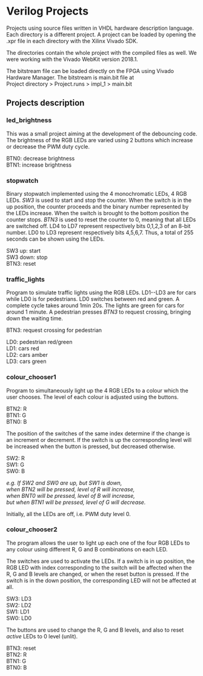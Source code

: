 # Verilog Projects

Projects using source files written in VHDL hardware description
language. Each directory is a different project. A project can be loaded
by opening the .xpr file in each directory with the Xilinx Vivado SDK.

The directories contain the whole project with the compiled files as well.
We were working with the Vivado WebKit version 2018.1.

The bitstream file can be loaded directly on the FPGA using Vivado Hardware
Manager. The bitstream is main.bit file at<br/>
Project directory > Project.runs > impl_1 > main.bit


## Projects description

### **led_brightness**

This was a small project aiming at the development of the debouncing code.
The brightness of the RGB LEDs are varied using 2 buttons which increase
or decrease the PWM duty cycle.

BTN0: decrease brightness<br/>
BTN1: increase brightness<br/>



### **stopwatch**

Binary stopwatch implemented using the 4 monochromatic LEDs, 4 RGB LEDs. *SW3* is
used to start and stop the counter. When the switch is in the up position, the
counter proceeds and the binary number represented by the LEDs increase. When
the switch is brought to the bottom position the counter stops. *BTN3* is used to
reset the counter to 0, meaning that all LEDs are switched off.  LD4 to LD7
represent respectively bits 0,1,2,3 of an 8-bit number.  LD0 to LD3 represent
respectively bits 4,5,6,7. Thus, a total of 255 seconds can be shown using the
LEDs.

SW3 up: start<br/>
SW3 down: stop<br/>
BTN3: reset<br/>



### **traffic_lights**

Program to simulate traffic lights using the RGB LEDs. LD1--LD3 are for cars
while LD0 is for pedestrians. LD0 switches between red and green. A complete
cycle takes around 1min 20s. The lights are green for cars for around 1
minute. A pedestrian presses *BTN3* to request crossing, bringing down the
waiting time.

BTN3: request crossing for pedestrian<br/>

LD0: pedestrian red/green<br/>
LD1: cars red<br/>
LD2: cars amber<br/>
LD3: cars green<br/>



### **colour_chooser1**

Program to simultaneously light up the 4 RGB LEDs to a colour
which the user chooses. The level of each colour is adjusted
using the buttons.

BTN2: R<br/>
BTN1: G<br/>
BTN0: B<br/>

The position of the switches of the same index determine if
the change is an increment or decrement. If the switch is up
the corresponding level will be increased when the button is
pressed, but decreased otherwise.

SW2: R<br/>
SW1: G<br/>
SW0: B<br/>

*e.g. If SW2 and SW0 are up, but SW1 is down,<br/>
when BTN2 will be pressed, level of R will increase,<br/>
when BNT0 will be pressed, level of B will increase,<br/>
but when BTN1 will be pressed, level of G will decrease.*

Initially, all the LEDs are off, i.e. PWM duty level 0.



### **colour_chooser2**

The program allows the user to light up each one of the four RGB
LEDs to any colour using different R, G and B combinations on
each LED.

The switches are used to activate the LEDs. If a switch is in up
position, the RGB LED with index corresponding to the switch will
be affected when the R, G and B levels are changed, or when the
reset button is pressed. If the switch is in the down position,
the corresponding LED will not be affected at all.

SW3: LD3<br/>
SW2: LD2<br/>
SW1: LD1<br/>
SW0: LD0<br/>

The buttons are used to change the R, G and B levels, and also to
reset *active* LEDs to 0 level (unlit).

BTN3: reset<br/>
BTN2: R<br/>
BTN1: G<br/>
BTN0: B<br/>

